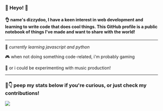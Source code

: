 ### 👋 Heyo! 👋

#### 👌 name's dizzydoo, I have a keen interest in web development and learning to write code that does cool things. This GitHub profile is a public notebook of things I've made and want to share with the world!
----
📒 *currently learning javascript and python*

🎮 when not doing something code-related, i'm probably gaming

🎹 or i could be experimenting with music production! 

----


### 👀👇 peep my stats below if you're curious, or just check my contributions!
 
<p align="center>
          <a href="https://github.com/anuraghazra/github-readme-stats">
            <img src="https://github-readme-stats.vercel.app/api?username=dizzydoo&theme=tokyonight&count_private=true">
          </a>
</p>
<!--
**dizzydoo/dizzydoo** is a ✨ _special_ ✨ repository because its `README.md` (this file) appears on your GitHub profile.

Here are some ideas to get you started:

- 🔭 I’m currently working on ...
- 🌱 I’m currently learning ...
- 👯 I’m looking to collaborate on ...
- 🤔 I’m looking for help with ...
- 💬 Ask me about ...
- 📫 How to reach me: ...
- 😄 Pronouns: ...
- ⚡ Fun fact: ...
-->
